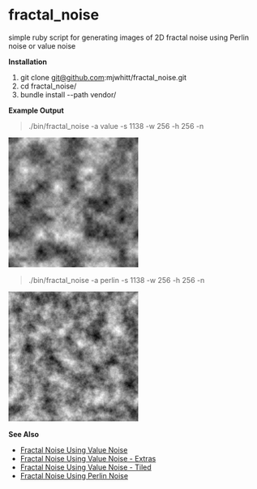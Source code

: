 # fractal_noise

simple ruby script for generating images of 2D fractal noise using Perlin noise or value noise

**Installation**

1. git clone git@github.com:mjwhitt/fractal_noise.git
2. cd fractal_noise/
3. bundle install --path vendor/

**Example Output**

> ./bin/fractal_noise -a value -s 1138 -w 256 -h 256 -n

![value-1138.png](value-1138.png)

> ./bin/fractal_noise -a perlin -s 1138 -w 256 -h 256 -n

![perlin-1138.png](perlin-1138.png)

**See Also**

* [Fractal Noise Using Value Noise](http://www.spacedust.info/2014/06/value-noise/)
* [Fractal Noise Using Value Noise - Extras](http://www.spacedust.info/2014/07/value-noise-extras/)
* [Fractal Noise Using Value Noise - Tiled](http://www.spacedust.info/2014/08/value-noise-tiled/)
* [Fractal Noise Using Perlin Noise](http://www.spacedust.info/2014/11/perlin-noise/)
